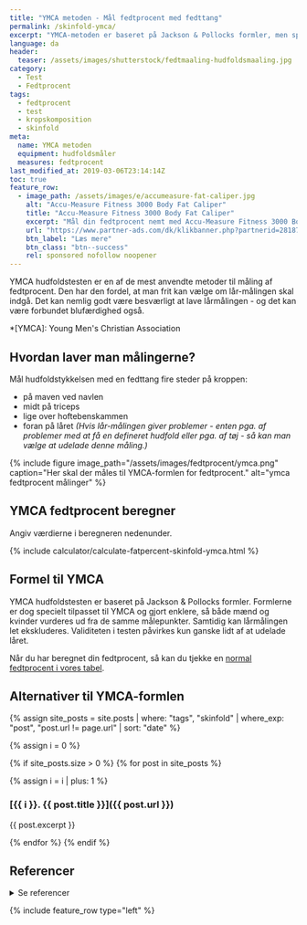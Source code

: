 ```yaml
---
title: "YMCA metoden - Mål fedtprocent med fedttang"
permalink: /skinfold-ymca/
excerpt: "YMCA-metoden er baseret på Jackson & Pollocks formler, men specielt tilpasset YMCA's behov. Det betyder, at mænd og kvinder måles på de samme punkter, og hvis det volder problemer at måle på låret, så kan den måling let udelades."
language: da
header:
  teaser: /assets/images/shutterstock/fedtmaaling-hudfoldsmaaling.jpg
category:
  - Test
  - Fedtprocent
tags:
  - fedtprocent
  - test
  - kropskomposition
  - skinfold
meta:
  name: YMCA metoden
  equipment: hudfoldsmåler
  measures: fedtprocent
last_modified_at: 2019-03-06T23:14:14Z
toc: true
feature_row:
  - image_path: /assets/images/e/accumeasure-fat-caliper.jpg
    alt: "Accu-Measure Fitness 3000 Body Fat Caliper"
    title: "Accu-Measure Fitness 3000 Body Fat Caliper"
    excerpt: "Mål din fedtprocent nemt med Accu-Measure Fitness 3000 Body Fat Caliper. Fedttangen bliver brugt af mange amerikanske personlige trænere på grund af dens præcise målinger. Du kan både bruge den hjemme eller have den med på farten."
    url: "https://www.partner-ads.com/dk/klikbanner.php?partnerid=28187&bannerid=21411&htmlurl=https://www.billig-fitness.dk/products/body-fat-caliper-fedttang-fedtmaaler"
    btn_label: "Læs mere"
    btn_class: "btn--success"
    rel: sponsored nofollow noopener
---
```


YMCA hudfoldstesten er en af de mest anvendte metoder til måling af fedtprocent. Den har den fordel, at man frit kan vælge om lår-målingen skal indgå. Det kan nemlig godt være besværligt at lave lårmålingen - og det kan være forbundet blufærdighed også.

*[YMCA]: Young Men's Christian Association

## Hvordan laver man målingerne?

Mål hudfoldstykkelsen med en fedttang fire steder på kroppen:

- på maven ved navlen
- midt på triceps
- lige over hoftebenskammen
- foran på låret _(Hvis lår-målingen giver problemer - enten pga. af problemer med at få en defineret hudfold eller pga. af tøj - så kan man vælge at udelade denne måling.)_

{% include figure image_path="/assets/images/fedtprocent/ymca.png" caption="Her skal der måles til YMCA-formlen for fedtprocent." alt="ymca fedtprocent målinger" %}

## YMCA fedtprocent beregner

Angiv værdierne i beregneren nedenunder.

{% include calculator/calculate-fatpercent-skinfold-ymca.html %}

## Formel til YMCA

YMCA hudfoldstesten er baseret på Jackson & Pollocks formler. Formlerne er dog specielt tilpasset til YMCA og gjort enklere, så både mænd og kvinder vurderes ud fra de samme målepunkter. Samtidig kan lårmålingen let ekskluderes. Validiteten i testen påvirkes kun ganske lidt af at udelade låret.

Når du har beregnet din fedtprocent, så kan du tjekke en [normal fedtprocent i vores tabel](/fedtprocent-normer/).

## Alternativer til YMCA-formlen

{% assign site_posts = site.posts | where: "tags", "skinfold" | where_exp: "post", "post.url != page.url" | sort: "date" %}

{% assign i = 0 %}

{% if site_posts.size > 0 %}
  {% for post in site_posts %}

{% assign i = i | plus: 1 %}

### [{{ i }}. {{ post.title }}]({{ post.url }})

{{ post.excerpt }}

  {% endfor %}
{% endif %}

## Referencer

<details markdown="1">
  <summary>Se referencer</summary>

- Golding, Lawrence A. 2000. Ymca Fitness Testing and Assessment Manual. 4. udg. Human Kinetics Publishers. Set 10. november 2019. <https://www.amazon.com/Ymca-Fitness-Testing-Assessment-Manual/dp/0736033165>.
- Jackson, A. S., og M. L. Pollock. 2004. “[Generalized Equations for Predicting Body Density of Men. 1978](https://www.ncbi.nlm.nih.gov/pubmed/14748950)”. The British Journal of Nutrition 91 (1): 161–68.
</details>

{% include feature_row type="left" %}
